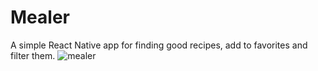 # Mealer
A simple React Native app for finding good recipes, add to favorites and filter them.
![mealer](https://user-images.githubusercontent.com/53939191/113552378-bffa0f00-95fe-11eb-9d4a-1e6192f7566e.png)

